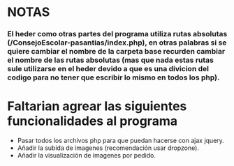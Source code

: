 # NOTAS

### El heder como otras partes del programa utiliza rutas absolutas (/ConsejoEscolar-pasantias/index.php), en otras palabras si se quiere cambiar el nombre de la carpeta base recurden cambiar el nombre de las rutas absolutas (mas que nada estas rutas sule utilizarse en el heder devido a que es una divicion del codigo para no tener que escribir lo mismo en todos los php).

# Faltarian agrear las siguientes funcionalidades al programa

- Pasar todos los archivos php para que puedan hacerse con ajax jquery.
- Añadir la subida de imagenes (recomendación usar dropzone).
- Añadir la visualización de imagenes por pedido.
